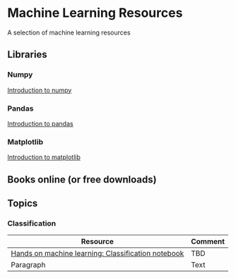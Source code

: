 # Machine Learning Resources
A selection of machine learning resources

## Libraries
### Numpy
[Introduction to numpy](https://github.com/ageron/handson-ml2/blob/master/tools_numpy.ipynb)
### Pandas
[Introduction to pandas](https://github.com/ageron/handson-ml2/blob/master/tools_pandas.ipynb)
### Matplotlib
[Introduction to matplotlib](https://github.com/ageron/handson-ml2/blob/master/tools_matplotlib.ipynb)

## Books online (or free downloads)

## Topics
### Classification
| Resource                                                                                                                             | Comment     |
| -----------------------------------------------------------------------------------------------------------------------------------  | ----------- |
| [Hands on machine learning: Classification notebook](https://github.com/ageron/handson-ml2/blob/master/03_classification.ipynb)      | TBD         |
| Paragraph   | Text        |
